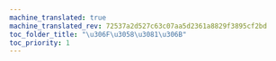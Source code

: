 ```yaml
---
machine_translated: true
machine_translated_rev: 72537a2d527c63c07aa5d2361a8829f3895cf2bd
toc_folder_title: "\u306F\u3058\u3081\u306B"
toc_priority: 1
---
```



